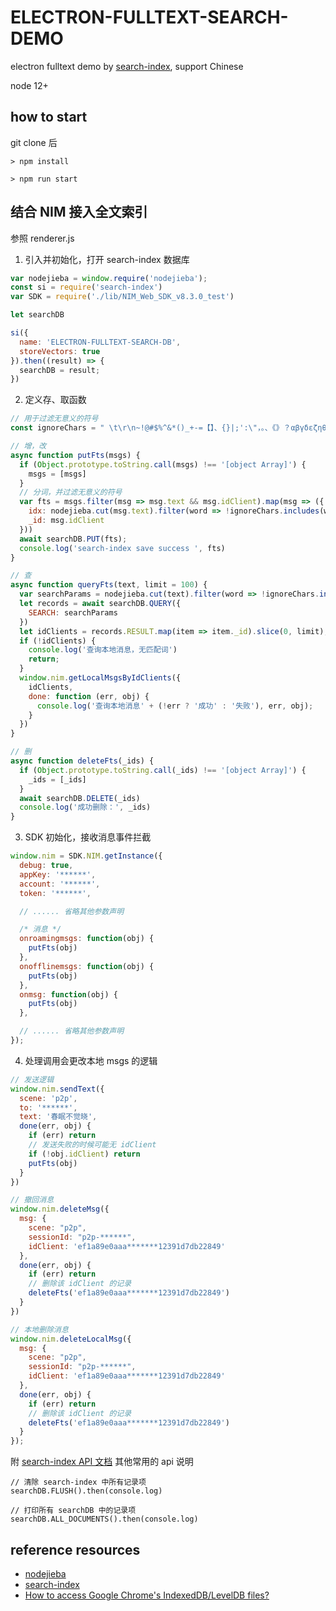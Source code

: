 # ELECTRON-FULLTEXT-SEARCH-DEMO

electron fulltext demo by [search-index](https://github.com/fergiemcdowall/search-index), support Chinese

node 12+
## how to start

git clone 后

```
> npm install

> npm run start
```

## 结合 NIM 接入全文索引

参照 renderer.js

1. 引入并初始化，打开 search-index 数据库

```js
var nodejieba = window.require('nodejieba');
const si = require('search-index')
var SDK = require('./lib/NIM_Web_SDK_v8.3.0_test')

let searchDB

si({
  name: 'ELECTRON-FULLTEXT-SEARCH-DB',
  storeVectors: true
}).then((result) => {
  searchDB = result;
})
```

2. 定义存、取函数

```js
// 用于过滤无意义的符号
const ignoreChars = " \t\r\n~!@#$%^&*()_+-=【】、{}|;':\"，。、《》？αβγδεζηθικλμνξοπρστυφχψωΑΒΓΔΕΖΗΘΙΚΛΜΝΞΟΠΡΣΤΥΦΧΨΩ。，、；：？！…—·ˉ¨‘’“”々～‖∶＂＇｀｜〃〔〕〈〉《》「」『』．〖〗【】（）［］｛｝ⅠⅡⅢⅣⅤⅥⅦⅧⅨⅩⅪⅫ⒈⒉⒊⒋⒌⒍⒎⒏⒐⒑⒒⒓⒔⒕⒖⒗⒘⒙⒚⒛㈠㈡㈢㈣㈤㈥㈦㈧㈨㈩①②③④⑤⑥⑦⑧⑨⑩⑴⑵⑶⑷⑸⑹⑺⑻⑼⑽⑾⑿⒀⒁⒂⒃⒄⒅⒆⒇≈≡≠＝≤≥＜＞≮≯∷±＋－×÷／∫∮∝∞∧∨∑∏∪∩∈∵∴⊥∥∠⌒⊙≌∽√§№☆★○●◎◇◆□℃‰€■△▲※→←↑↓〓¤°＃＆＠＼︿＿￣―♂♀┌┍┎┐┑┒┓─┄┈├┝┞┟┠┡┢┣│┆┊┬┭┮┯┰┱┲┳┼┽┾┿╀╁╂╃└┕┖┗┘┙┚┛━┅┉┤┥┦┧┨┩┪┫┃┇┋┴┵┶┷┸┹┺┻╋╊╉╈╇╆╅╄";

// 增，改
async function putFts(msgs) {
  if (Object.prototype.toString.call(msgs) !== '[object Array]') {
    msgs = [msgs]
  }
  // 分词，并过滤无意义的符号
  var fts = msgs.filter(msg => msg.text && msg.idClient).map(msg => ({
    idx: nodejieba.cut(msg.text).filter(word => !ignoreChars.includes(word)),
    _id: msg.idClient
  }))
  await searchDB.PUT(fts);
  console.log('search-index save success ', fts)
}

// 查
async function queryFts(text, limit = 100) {
  var searchParams = nodejieba.cut(text).filter(word => !ignoreChars.includes(word))
  let records = await searchDB.QUERY({
    SEARCH: searchParams
  })
  let idClients = records.RESULT.map(item => item._id).slice(0, limit);
  if (!idClients) {
    console.log('查询本地消息，无匹配词')
    return;
  }
  window.nim.getLocalMsgsByIdClients({
    idClients,
    done: function (err, obj) {
      console.log('查询本地消息' + (!err ? '成功' : '失败'), err, obj);
    }
  })
}

// 删
async function deleteFts(_ids) {
  if (Object.prototype.toString.call(_ids) !== '[object Array]') {
    _ids = [_ids]
  }
  await searchDB.DELETE(_ids)
  console.log('成功删除：', _ids)
}
```

3. SDK 初始化，接收消息事件拦截

```js
window.nim = SDK.NIM.getInstance({
  debug: true,
  appKey: '******',
  account: '******',
  token: '******',

  // ...... 省略其他参数声明

  /* 消息 */
  onroamingmsgs: function(obj) {
    putFts(obj)
  },
  onofflinemsgs: function(obj) {
    putFts(obj)
  },
  onmsg: function(obj) {
    putFts(obj)
  },

  // ...... 省略其他参数声明
});
```

4. 处理调用会更改本地 msgs 的逻辑

```js
// 发送逻辑
window.nim.sendText({
  scene: 'p2p',
  to: '******',
  text: '春眠不觉晓',
  done(err, obj) {
    if (err) return
    // 发送失败的时候可能无 idClient
    if (!obj.idClient) return
    putFts(obj)
  }
})

// 撤回消息
window.nim.deleteMsg({
  msg: {
    scene: "p2p",
    sessionId: "p2p-******",
    idClient: 'ef1a89e0aaa*******12391d7db22849'
  },
  done(err, obj) {
    if (err) return
    // 删除该 idClient 的记录
    deleteFts('ef1a89e0aaa*******12391d7db22849')
  }
})

// 本地删除消息
window.nim.deleteLocalMsg({
  msg: {
    scene: "p2p",
    sessionId: "p2p-******",
    idClient: 'ef1a89e0aaa*******12391d7db22849'
  },
  done(err, obj) {
    if (err) return
    // 删除该 idClient 的记录
    deleteFts('ef1a89e0aaa*******12391d7db22849')
  }
});
```

附 [search-index API 文档](https://github.com/fergiemcdowall/search-index) 其他常用的 api 说明

```
// 清除 search-index 中所有记录项
searchDB.FLUSH().then(console.log)

// 打印所有 searchDB 中的记录项
searchDB.ALL_DOCUMENTS().then(console.log)
```

## reference resources

* [nodejieba](https://github.com/yanyiwu/nodejieba)
* [search-index](https://github.com/fergiemcdowall/search-index)
* [How to access Google Chrome's IndexedDB/LevelDB files?](https://stackoverflow.com/questions/35074659/how-to-access-google-chromes-indexeddb-leveldb-files)

